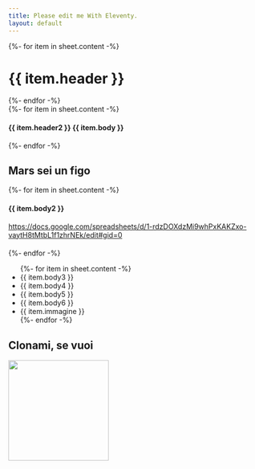 ```yaml
---
title: Please edit me With Eleventy.
layout: default
---
```





<div class="listing">
{%- for item in sheet.content -%}
  <h1>{{ item.header }}</h1>
{%- endfor -%}
</div>


<div class="listing">
{%- for item in sheet.content -%}
  <h4>{{ item.header2 }} {{ item.body }}</h4>
{%- endfor -%}
</div>



## Mars sei un figo

<div class="listing">
{%- for item in sheet.content -%}
  <h4>{{ item.body2 }}</h4>
<a href="https://docs.google.com/spreadsheets/d/1-rdzDOXdzMi9whPxKAKZxo-vaytH8tMtbL1f1zhrNEk/edit#gid=0">https://docs.google.com/spreadsheets/d/1-rdzDOXdzMi9whPxKAKZxo-vaytH8tMtbL1f1zhrNEk/edit#gid=0</a>  
  <h4></h4>
{%- endfor -%}
</div>

<ul class="listing">
{%- for item in sheet.content -%}
  <li>{{ item.body3 }}</li>
  <li>{{ item.body4 }}</li>
  <li>{{ item.body5 }}</li>
  <li>{{ item.body6 }}</li>
  <li>{{ item.immagine }}</li>
{%- endfor -%}
</ul>

## Clonami, se vuoi



<a href="https://github.com/trinkolleffe/"><img src="{{ item.immagine | dump | safe }}" style="width: 200px"/></a>



<!-- [![Hosted repo](https://avatars3.githubusercontent.com/u/22106995?s=460&v=4)](https://github.com/trinkolleffe/)
 -->


